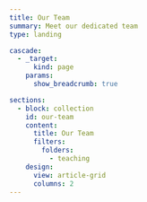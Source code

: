 ```yaml
---
title: Our Team
summary: Meet our dedicated team
type: landing

cascade:
  - _target:
      kind: page
    params:
      show_breadcrumb: true

sections:
  - block: collection
    id: our-team
    content:
      title: Our Team
      filters:
        folders:
          - teaching
    design:
      view: article-grid
      columns: 2
---
```

